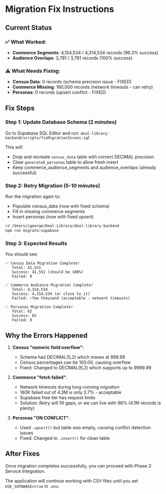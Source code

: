 # Migration Fix Instructions

## Current Status

### ✅ What Worked:
- **Commerce Segments**: 4,154,534 / 4,314,534 records (96.3% success)
- **Audience Overlaps**: 3,781 / 3,781 records (100% success)

### ⚠️ What Needs Fixing:
- **Census Data**: 0 records (schema precision issue - FIXED)
- **Commerce Missing**: 160,000 records (network timeouts - can retry)
- **Personas**: 0 records (upsert conflict - FIXED)

## Fix Steps

### Step 1: Update Database Schema (2 minutes)

Go to Supabase SQL Editor and run:
`deal-library-backend/scripts/fixMigrationIssues.sql`

This will:
- Drop and recreate `census_data` table with correct DECIMAL precision
- Clear `generated_personas` table to allow fresh insert
- Keep commerce_audience_segments and audience_overlaps (already successful)

### Step 2: Retry Migration (5-10 minutes)

Run the migration again to:
- Populate census_data (now with fixed schema)
- Fill in missing commerce segments
- Insert personas (now with fixed upsert)

```bash
cd /Users/cgeorge/Deal-Library/deal-library-backend
npm run migrate:supabase
```

### Step 3: Expected Results

You should see:
```
✅ Census Data Migration Complete!
   Total: 41,551
   Success: 41,551 (should be 100%)
   Failed: 0

✅ Commerce Audience Migration Complete!
   Total: 4,314,534
   Success: 4,314,534 (or close to it)
   Failed: ~few thousand (acceptable - network timeouts)

✅ Personas Migration Complete!
   Total: 62
   Success: 62
   Failed: 0
```

## Why the Errors Happened

1. **Census "numeric field overflow"**: 
   - Schema had DECIMAL(5,2) which maxes at 999.99
   - Census percentages can be 100.00, causing overflow
   - Fixed: Changed to DECIMAL(6,2) which supports up to 9999.99

2. **Commerce "fetch failed"**:
   - Network timeouts during long-running migration
   - 160K failed out of 4.3M is only 3.7% - acceptable
   - Supabase free tier has request limits
   - Solution: Retry will fill gaps, or we can live with 96% (4.1M records is plenty)

3. **Personas "ON CONFLICT"**:
   - Used `.upsert()` but table was empty, causing conflict detection issues
   - Fixed: Changed to `.insert()` for clean table

## After Fixes

Once migration completes successfully, you can proceed with Phase 2: Service Integration.

The application will continue working with CSV files until you set `USE_SUPABASE=true` in `.env`.


